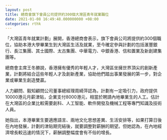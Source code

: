 ```yaml
---
layout: post
title: 總商會旗下會員公司提供約300個大灣區青年就業職位
date: 2021-01-08 16:49:48.000000000 +08:00
categories: rthk
---
```


「大灣區青年就業計劃」展開，香港總商會表示，旗下會員公司將提供約300個職位，協助本港大學畢業生到大灣區生活及就業，至今確定參與計劃的包括滙豐銀行、長江集團、其士國際、太古集團、中華電力、中銀香港、信和置業及新創建集團等。

總商會主席王冬勝說，香港擁有優秀的年輕人才，大灣區坐擁世界頂尖的創新產業，計劃將結合這些年輕人才及創新產業，協助他們踏出事業發展的第一步，對企業或畢業生創造雙贏。

人力顧問、毅知顧問公司董事總經理周綺萍認為，計劃有一定吸引力，政府提供10000港元月薪津貼，企業支付8000港元，相當於聘請內地畢業生的人工。估計在大灣區的企業比較需要創科、人工智能、軟件開發及機械工程等專門知識及技術人員。

她指出，本港畢業生要適應語言、兩地文化思想差異、生活安排等，如果打算日後在內地發展，計劃的津貼期完結後，就要調整對薪酬的期望。但她認為，在內地經濟增長較迅速的情況下，薪酬調整幅度會有不俗的增長。
